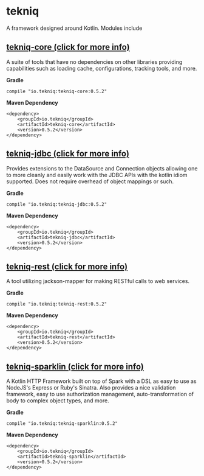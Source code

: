 # tekniq
A framework designed around Kotlin. Modules include

## [tekniq-core (click for more info)](https://github.com/sepatel/tekniq/tree/master/tekniq-core)
A suite of tools that have no dependencies on other libraries providing
capabilities such as loading cache, configurations, tracking tools, and
more.

**Gradle**
```
compile "io.tekniq:tekniq-core:0.5.2"
```

**Maven Dependency**
```
<dependency>
    <groupId>io.tekniq</groupId>
    <artifactId>tekniq-core</artifactId>
    <version>0.5.2</version>
</dependency>
```

## [tekniq-jdbc (click for more info)](https://github.com/sepatel/tekniq/tree/master/tekniq-jdbc)
Provides extensions to the DataSource and Connection objects allowing
one to more cleanly and easily work with the JDBC APIs with the kotlin
idiom supported. Does not require overhead of object mappings or such.

**Gradle**
```
compile "io.tekniq:tekniq-jdbc:0.5.2"
```

**Maven Dependency**
```
<dependency>
    <groupId>io.tekniq</groupId>
    <artifactId>tekniq-jdbc</artifactId>
    <version>0.5.2</version>
</dependency>
```

## [tekniq-rest (click for more info)](https://github.com/sepatel/tekniq/tree/master/tekniq-rest)
A tool utilizing jackson-mapper for making RESTful calls to web services.

**Gradle**
```
compile "io.tekniq:tekniq-rest:0.5.2"
```

**Maven Dependency**
```
<dependency>
    <groupId>io.tekniq</groupId>
    <artifactId>tekniq-rest</artifactId>
    <version>0.5.2</version>
</dependency>
```

## [tekniq-sparklin (click for more info)](https://github.com/sepatel/tekniq/tree/master/tekniq-sparklin)
A Kotlin HTTP Framework built on top of Spark with a DSL as easy to use
as NodeJS's Express or Ruby's Sinatra. Also provides a nice validation
framework, easy to use authorization management, auto-transformation of
body to complex object types, and more.

**Gradle**
```
compile "io.tekniq:tekniq-sparklin:0.5.2"
```

**Maven Dependency**
```
<dependency>
    <groupId>io.tekniq</groupId>
    <artifactId>tekniq-sparklin</artifactId>
    <version>0.5.2</version>
</dependency>
```

